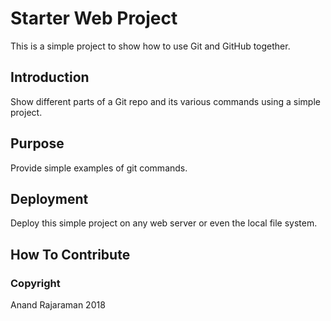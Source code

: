 # Starter Web Project

This is a simple project to show how to use Git and GitHub together.

## Introduction

Show different parts of a Git repo and its various commands using a simple project.

## Purpose

Provide simple examples of git commands.

## Deployment

Deploy this simple project on any web server or even the local file system.

## How To Contribute

### Copyright

Anand Rajaraman 2018	